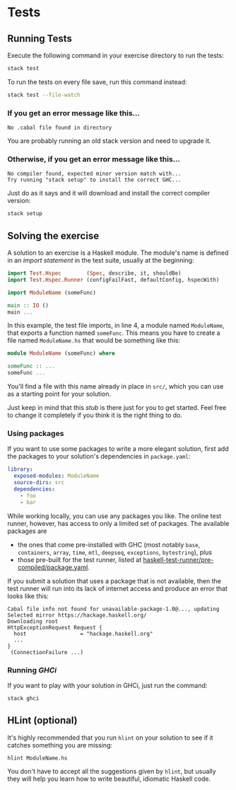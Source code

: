 # Tests


## Running Tests

Execute the following command in your exercise directory to run the tests:

```bash
stack test
```

To run the tests on every file save, run this command instead:

```bash
stack test --file-watch
```

### If you get an error message like this...

```
No .cabal file found in directory
```

You are probably running an old stack version and need
to upgrade it.

### Otherwise, if you get an error message like this...

```
No compiler found, expected minor version match with...
Try running "stack setup" to install the correct GHC...
```

Just do as it says and it will download and install
the correct compiler version:

```bash
stack setup
```

## Solving the exercise

A solution to an exercise is a Haskell module. The module's name is defined
in an *import statement* in the test suite, usually at the beginning:

```haskell
import Test.Hspec        (Spec, describe, it, shouldBe)
import Test.Hspec.Runner (configFailFast, defaultConfig, hspecWith)

import ModuleName (someFunc)

main :: IO ()
main ...
```

In this example, the test file imports, in line 4, a module named
`ModuleName`, that exports a function named `someFunc`. This means you have
to create a file named `ModuleName.hs` that would be something like this:

```haskell
module ModuleName (someFunc) where

someFunc :: ...
someFunc ...
```

You'll find a file with this name already in place in `src/`,
which you can use as a starting point for your solution.

Just keep in mind that this *stub* is there just for you to get started.
Feel free to change it completely if you think it is the right thing to do.

### Using packages

If you want to use some packages to write a more elegant solution, first
add the packages to your solution's dependencies in `package.yaml`:

```yaml
library:
  exposed-modules: ModuleName
  source-dirs: src
  dependencies:
    - foo
    - bar
```

While working locally, you can use any packages you like.
The online test runner, however, has access to only a limited set of packages.
The available packages are

- the ones that come pre-installed with GHC (most notably `base`,  `containers`,  `array`,  `time`,  `mtl`, `deepseq`,  `exceptions`, `bytestring`), plus
- those pre-built for the test runner, listed at [haskell-test-runner/pre-compiled/package.yaml](https://github.com/exercism/haskell-test-runner/blob/main/pre-compiled/package.yaml).

If you submit a solution that uses a package that is not available, then the test runner will run into its lack of internet access and produce an error that looks like this:

```text
Cabal file info not found for unavailable-package-1.0@..., updating
Selected mirror https://hackage.haskell.org/
Downloading root
HttpExceptionRequest Request {
  host                 = "hackage.haskell.org"
  ...
}
 (ConnectionFailure ...)
```

### Running *GHCi*

If you want to play with your solution in GHCi, just run the command:

```bash
stack ghci
```

## HLint (optional)

It's highly recommended that you run `hlint` on your solution to see if it
catches something you are missing:

```bash
hlint ModuleName.hs
```

You don't have to accept all the suggestions given by `hlint`, but usually
they will help you learn how to write beautiful, idiomatic Haskell code.
